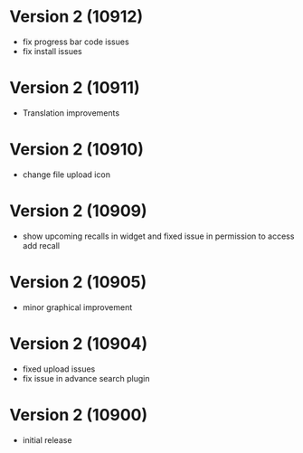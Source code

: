 # Version 2 (10912)
- fix progress bar code issues
- fix install issues

# Version 2 (10911)
- Translation improvements

# Version 2 (10910)
- change file upload icon

# Version 2 (10909)
- show upcoming recalls in widget and fixed issue in permission to access add recall

# Version 2 (10905)
- minor graphical improvement

# Version 2 (10904)
- fixed upload issues
- fix issue in advance search plugin

# Version 2 (10900)
- initial release